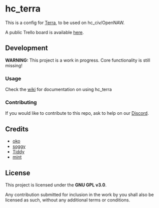 # hc_terra
This is a config for [Terra](https://github.com/PolyhedralDev/Terra), to be used on hc_civ/OpenNAW.

A public Trello board is available [here](https://trello.com/b/nQTsR5BU/biomes-by-type).

## Development
**WARNING:** This project is a work in progress. Core functionality is still missing!

### Usage
Check the [wiki](https://github.com/oko366/hc-terra/wiki) for documentation on using hc_terra

### Contributing
If you would like to contribute to this repo, ask to help on our [Discord](https://discord.gg/utgAEV2).

## Credits
+ [oko](https://github.com/oko366)
+ [soggy](https://github.com/ysogg)
+ [Tiddy](https://github.com/TiddyT)
+ [mint](https://github.com/mintphin)

## License
This project is licensed under the **GNU GPL v3.0**.

Any contribution submitted for inclusion in the work by you shall also be licensed as such, without any additional terms or conditions.

